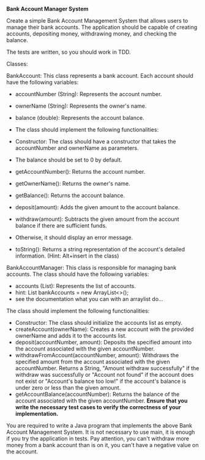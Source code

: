 **Bank Account Manager System**

Create a simple Bank Account Management System that allows users to manage their bank accounts. The application 
should be capable of creating accounts, depositing money, withdrawing money, and checking the balance.

The tests are written, so you should work in TDD.

Classes:

BankAccount: This class represents a bank account. Each account should have the following variables:

- accountNumber (String): Represents the account number.
- ownerName (String): Represents the owner's name.
- balance (double): Represents the account balance.
- The class should implement the following functionalities:

- Constructor: The class should have a constructor that takes the accountNumber and ownerName as parameters. 
- The balance should be set to 0 by default.
- getAccountNumber(): Returns the account number.
- getOwnerName(): Returns the owner's name.
- getBalance(): Returns the account balance.
- deposit(amount): Adds the given amount to the account balance.
- withdraw(amount): Subtracts the given amount from the account balance if there are sufficient funds.
- Otherwise, it should display an error message.
- toString(): Returns a string representation of the account's detailed information. (Hint: Alt+insert in the class)

BankAccountManager: This class is responsible for managing bank accounts. The class should have the following variables:

- accounts (List<BankAccount>): Represents the list of accounts.
- hint: List<BankAccount> bankAccounts = new ArrayList<>();
- see the documentation what you can with an arraylist do...

The class should implement the following functionalities:

- Constructor: The class should initialize the accounts list as empty.
- createAccount(ownerName): Creates a new account with the provided ownerName and adds it to the accounts list.
- deposit(accountNumber, amount): Deposits the specified amount into the account associated with the given accountNumber.
- withdrawFromAccount(accountNumber, amount): Withdraws the specified amount from the account associated with the given accountNumber.
  Returns a String, "Amount withdraw successfully" if the withdraw was successfully or "Account not found" if the account
does not exist or "Account's balance too low!" if the account's balance is under zero or less than the given amount.
- getAccountBalance(accountNumber): Returns the balance of the account associated with the given accountNumber.
**Ensure that you write the necessary test cases to verify the correctness of your implementation.**

You are required to write a Java program that implements the above Bank Account Management System.
It is not necessary to use main, it is enough if you try the application in tests. Pay attention, you can't withdraw 
more money from a bank account than is on it, you can't have a negative value on the account.
